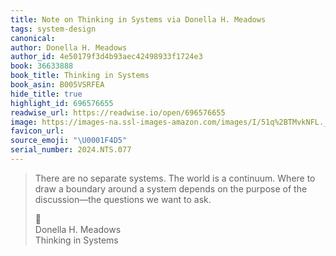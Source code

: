 ```yaml
---
title: Note on Thinking in Systems via Donella H. Meadows
tags: system-design
canonical:
author: Donella H. Meadows
author_id: 4e50179f3d4b93aec42498933f1724e3
book: 36633888
book_title: Thinking in Systems
book_asin: B005VSRFEA
hide_title: true
highlight_id: 696576655
readwise_url: https://readwise.io/open/696576655
image: https://images-na.ssl-images-amazon.com/images/I/51q%2BTMvkNFL._SL200_.jpg
favicon_url:
source_emoji: "\U0001F4D5"
serial_number: 2024.NTS.077
---
```

> There are no separate systems. The world is a continuum. Where to draw a boundary around a system depends on the purpose of the discussion—the questions we want to ask.
> <div class="quoteback-footer"><div class="quoteback-avatar"><span class="mini-emoji"> 📕</span></div><div class="quoteback-metadata"><div class="metadata-inner"><span style="display:none">FROM:</span><div aria-label="Donella H. Meadows" class="quoteback-author"> Donella H. Meadows</div><div aria-label="Thinking in Systems" class="quoteback-title"> Thinking in Systems</div></div></div></div>
